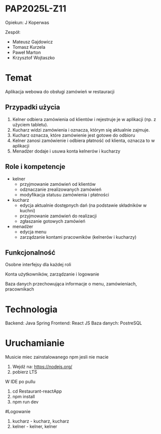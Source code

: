 # PAP2025L-Z11

Opiekun: J Koperwas

Zespół:
- Mateusz Gajdowicz
- Tomasz Kurzela
- Paweł Marton
- Krzysztof Wojtaszko


# Temat

Aplikacja webowa do obsługi zamówień w restauracji

## Przypadki użycia

1. Kelner odbiera zamówienia od klientów i rejestruje je w aplikacji (np. z użyciem tabletu).
2. Kucharz widzi zamówienia i oznacza, którym się aktualnie zajmuje.
3. Kucharz oznacza, które zamówienie jest gotowe do odbioru
4. Kelner zanosi zamówienie i odbiera płatność od klienta, oznacza to w aplikacji
5. Menadżer dodaje i usuwa konta kelnerów i kucharzy

## Role i kompetencje
- kelner
    - przyjmowanie zamówień od klientów
    - odznaczanie zrealizowanych zamówień
    - modyfikacja statusu zamówienia i płatności
- kucharz
    - edycja aktualnie dostępnych dań (na podstawie składników w kuchni)
    - przyjmowanie zamówień do realizacji
    - zgłaszanie gotowych zamówień
- menadżer
    - edycja menu
    - zarządzanie kontami pracowników (kelnerów i kucharzy)

## Funkcjonalność

Osobne interfejsy dla każdej roli

Konta użytkowników, zarządzanie i logowanie

Baza danych przechowująca informacje o menu, zamówieniach, pracownikach

# Technologia

Backend: Java Spring
Frontend: React JS
Baza danych: PostreSQL

# Uruchamianie
Musicie miec zainstalowanego npm jesli nie macie

1. Wejdź na: https://nodejs.org/
2. pobierz LTS 

W IDE po pullu
1. cd Restaurant-reactApp
2. npm install
3. npm run dev

#Logowanie
1. kucharz - kucharz, kucharz
2. kelner - kelner, kelner